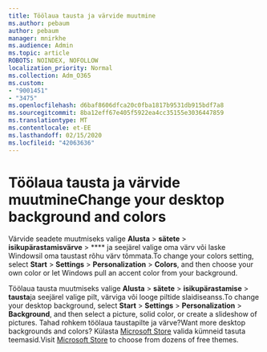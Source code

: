 ```yaml
---
title: Töölaua tausta ja värvide muutmine
ms.author: pebaum
author: pebaum
manager: mnirkhe
ms.audience: Admin
ms.topic: article
ROBOTS: NOINDEX, NOFOLLOW
localization_priority: Normal
ms.collection: Adm_O365
ms.custom:
- "9001451"
- "3475"
ms.openlocfilehash: d6baf8606dfca20c0fba1817b9531db915bdf7a8
ms.sourcegitcommit: 8ba12eff67e405f5922ea4cc35155e3036447859
ms.translationtype: MT
ms.contentlocale: et-EE
ms.lasthandoff: 02/15/2020
ms.locfileid: "42063636"
---
```

# <a name="change-your-desktop-background-and-colors"></a><span data-ttu-id="d8447-102">Töölaua tausta ja värvide muutmine</span><span class="sxs-lookup"><span data-stu-id="d8447-102">Change your desktop background and colors</span></span>

<span data-ttu-id="d8447-103">Värvide seadete muutmiseks valige **Alusta** > **sätete** > **isikupärastamisvärve** > \*\*\*\* ja seejärel valige oma värv või laske Windowsil oma taustast rõhu värv tõmmata.</span><span class="sxs-lookup"><span data-stu-id="d8447-103">To change your colors setting, select **Start** > **Settings** > **Personalization** > **Colors**, and then choose your own color or let Windows pull an accent color from your background.</span></span>

<span data-ttu-id="d8447-104">Töölaua tausta muutmiseks valige **Alusta** > **sätete** > **isikupärastamise** > **tausta**ja seejärel valige pilt, värviga või looge piltide slaidiseanss.</span><span class="sxs-lookup"><span data-stu-id="d8447-104">To change your desktop background, select **Start** > **Settings** > **Personalization** > **Background**, and then select a picture, solid color, or create a slideshow of pictures.</span></span> <span data-ttu-id="d8447-105">Tahad rohkem töölaua taustapilte ja värve?</span><span class="sxs-lookup"><span data-stu-id="d8447-105">Want more desktop backgrounds and colors?</span></span> <span data-ttu-id="d8447-106">Külasta [Microsoft Store](https://www.microsoft.com/en-us/store/collections/windowsthemes) valida kümneid tasuta teemasid.</span><span class="sxs-lookup"><span data-stu-id="d8447-106">Visit [Microsoft Store](https://www.microsoft.com/en-us/store/collections/windowsthemes) to choose from dozens of free themes.</span></span>
